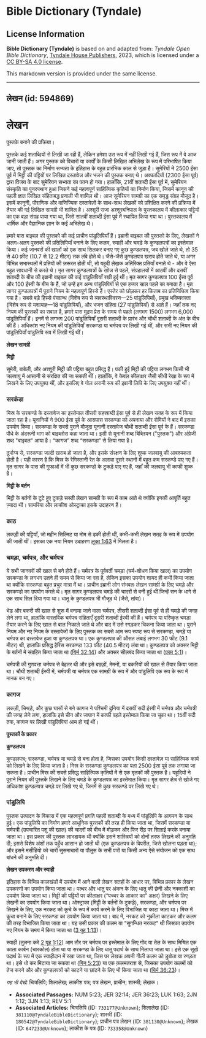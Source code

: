 # Bible Dictionary (Tyndale)

## License Information

**Bible Dictionary (Tyndale)** is based on and adapted from: _Tyndale Open Bible Dictionary_, [Tyndale House Publishers](https://tyndaleopenresources.com/), 2023, which is licensed under a [CC BY-SA 4.0 license](https://creativecommons.org/licenses/by-sa/4.0/legalcode.en).

This markdown version is provided under the same license.



--------------------------------

## लेखन (id: 594869)

लेखन
====

पुस्तके बनाने की प्रक्रिया।

पुस्तके कई शताब्दियों से लिखी जा रही हैं, लेकिन हमेशा उस रूप में नहीं लिखी गई हैं, जिस रूप में वे आज जानी जाती हैं। अगर पुस्तक को विचारों या कार्यों के किसी लिखित अभिलेख के रूप में परिभाषित किया जाए, तो पुस्तक का निर्माण सभ्यता के इतिहास के बहुत प्रारंभिक काल से जुड़ा है। सुमेरियों ने 2500 ईसा पूर्व में मिट्टी की पट्टियों पर लिखित दस्तावेज़ और भजन की पुस्तक बनाए थे। अक्कादियों (2300 ईसा पूर्व) द्वारा विजय के बाद सुमेरियन सभ्यता का पतन हो गया। हालाँकि, 21वीं शताब्दी ईसा पूर्व में, सुमेरियन संस्कृति का पुनरुत्थान हुआ जिसने कई महत्वपूर्ण साहित्यिक कृतियों का निर्माण किया, जिसमें कानून की पहली ज्ञात लिखित संहिताबद्ध प्रणाली भी शामिल थी। आज सुमेरियन सामग्री का एक समृद्ध संग्रह मौजूद है। इसमें कानूनी, पौराणिक और वाणिज्यिक दस्तावेज़ों के साथ\-साथ लेखकों को प्रशिक्षित करने की प्रक्रिया में तैयार की गई लिखित सामग्री भी शामिल है। अश्शूरी राजा अश्शुरबनिपाल के पुस्तकालय में कीलाकार पट्टियों का एक बड़ा संग्रह पाया गया था, जिसे सातवीं शताब्दी ईसा पूर्व में स्थापित किया गया था। पुस्तकालय में धार्मिक और वैज्ञानिक ज्ञान के कई अभिलेख थे।

हमारे पास बाइबल की पुस्तको की कई प्राचीन पांडुलिपियाँ हैं। इब्रानी बाइबल की पुस्तको के लिए, लेखकों ने अलग\-अलग पुस्तको की प्रतिलिपियाँ बनाने के लिए कलम, स्याही और चमड़े के कुण्डलपत्रों का इस्तेमाल किया। कई जानवरों की खालों को एक साथ सिलकर बनाए गए कुछ कुण्डलपत्र, जब खोले जाते थे, तो 35 से 40 फ़ीट (10\.7 से 12\.2 मीटर) तक लंबे होते थे। जैसे\-जैसे कुण्डलपत्र खराब होते जाते थे, या अगर विभिन्न सभास्थलों में प्रतियों की ज़रूरत होती थी, तो यहूदी लेखक अतिरिक्त प्रतियाँ बनाते थे \- और वे ऐसा बहुत सावधानी से करते थे। मृत सागर कुण्डलपत्रों के खोज से पहले, संग्रहालयों में आठवीं और दसवीं शताब्दी के बीच की इब्रानी बाइबल की कई पांडुलिपियाँ रखी हुई थीं। मृत सागर कुण्डलपत्र 100 ईसा पूर्व और 100 ईस्वी के बीच के हैं, जो उन्हें इन अन्य पांडुलिपियों से एक हजार साल पहले का बनाता है। मृत सागर कुण्डलपत्रों में पुराने नियम के महत्वपूर्ण हिस्से हैं। एस्तेर को छोड़कर हर किताब का प्रतिनिधित्व किया गया है। सबसे बड़े हिस्से पंचग्रन्थ (विशेष रूप से व्यवस्थाविवरण—25 पांडुलिपियाँ), प्रमुख भविष्यवक्ता (विशेष रूप से यशायाह—18 पांडुलिपियाँ), और भजन संहिता (27 पांडुलिपियाँ) से आते हैं। जहाँ तक नए नियम की पुस्तकों का सवाल है, हमारे पास मुद्रण प्रेस के समय से पहले (लगभग 1500\) लगभग 6,000 पांडुलिपियाँ हैं। इनमें से लगभग 200 पांडुलिपियाँ दूसरी शताब्दी के प्रारंभ और चौथी शताब्दी के अंत के बीच की हैं। अधिकांश नए नियम की पांडुलिपियाँ सरकण्डा या चर्मपत्र पर लिखी गई थीं, और सभी नए नियम की पांडुलिपियाँ पांडुलिपि रूप में लिखी गई थीं।

**लेखन सामग्री**

**मिट्टी**

सुमेरी, बाबेली, और अश्शूरी मिट्टी की पट्टिया बहुत प्रसिद्ध हैं। पकी हुई मिट्टी की पट्टिया लगभग किसी भी जलवायु में आसानी से संरक्षित की जा सकती थीं। हालाँकि, वे केवल कीलाक्षर जैसी सीधी रेखा के रूप में लिखने के लिए उपयुक्त थीं, और इसलिए वे गोल अरामी रूप की इब्रानी लिपि के लिए उपयुक्त नहीं थीं।

### सरकंडा

मिस्र के सरकण्डे के दस्तावेज का इस्तेमाल तीसरी सहस्राब्दी ईसा पूर्व से ही लेखन सतह के रूप में किया जाता रहा है। यूनानियों ने 900 ईसा पूर्व के आसपास सरकण्डा को अपनाया और रोमियों ने बाद में इसका उपयोग किया। सरकण्डा के सबसे पुराने मौजूदा यूनानी दस्तावेज चौथी शताब्दी ईसा पूर्व के हैं। सरकण्डा पौधे के अंदरूनी भाग को बाइब्लोस कहा जाता था। इसी से यूनानी शब्द बिब्लियन ("पुस्तक") और अंग्रेजी शब्द "बाइबल" आया है। “कागज” शब्द “सरकण्डा” से लिया गया है।

दुर्भाग्य से, सरकण्डा जल्दी खराब हो जाता है, और इसके संरक्षण के लिए शुष्क जलवायु की आवश्यकता होती है। यही कारण है कि मिस्र के रेगिस्तानी रेत के अलावा दूसरे स्थानों में बहुत कम सरकण्डे पाए गए हैं। मृत सागर के पास की गुफाओं में भी कुछ सरकण्डो के टुकड़े पाए गए हैं, जहाँ की जलवायु भी काफी शुष्क है।

**मिट्टी के बर्तन**

मिट्टी के बर्तनों के टूटे हुए टुकड़े सस्ती लेखन सामग्री के रूप में काम आते थे क्योंकि इनकी आपूर्ति बहुत ज़्यादा थी। सामरिया और लाकीश ओस्ट्राका इसके उदाहरण हैं।

### काठ

लकड़ी की पट्टियाँ, जो महीन सिल्मिट या मोम से ढकी होती थीं, कभी\-कभी लेखन सतह के रूप में उपयोग की जाती थीं। इसका एक नया नियम उदाहरण [लूका 1:63](https://ref.ly/Luke1:63) में मिलता है।

### चमड़ा, चर्मपत्र, और चर्मपत्र

ये सभी जानवरों की खाल से बने होते हैं। चर्मपत्र के पूर्ववर्ती चमड़ा (चर्म\-शोधन किया खाल) का उपयोग सरकण्डा के लगभग उतने ही समय से किया जा रहा है, लेकिन इसका उपयोग शायद ही कभी किया जाता था क्योंकि सरकण्डा बहुत प्रचुर मात्रा में था। प्राचीन इब्रानी लोग संभवतः लेखन सामग्री के लिए चमड़े और सरकण्डो का उपयोग करते थे। मृत सागर कुण्डलपत्र चमड़े की चादरों से बनी हुई थीं जिन्हें सन के धागे से एक साथ सिल दिया गया था। धातु के कुण्डलपत्र भी मौजूद थे (जैसे, तांबा)।

भेड़ और बकरी की खाल से शुरू में बनाया जाने वाला चर्मपत्र, तीसरी शताब्दी ईसा पूर्व से ही चमड़े की जगह लेने लगा था, हालांकि वास्तविक चर्मपत्र संहिताएँ दूसरी शताब्दी ईस्वी की हैं। चर्मपत्र या परिष्कृत चमड़ा तैयार करने के लिए खाल से बाल निकाले जाते थे और बाद में उसे रगड़कर चिकना किया जाता था। पुराने नियम और नए नियम के दस्तावेजों के लिए पुस्तक का सबसे आम रूप स्पष्ट रूप से सरकण्डा, चमड़े या चर्मपत्र का दस्तावेज हुआ या कुण्डलपत्र था। एक कुण्डलपत्र की औसत लंबाई लगभग 30 फीट (9\.1 मीटर) थी, हालांकि प्रसिद्ध हैरिस सरकण्डा 133 फीट (40\.5 मीटर) लंबा था। कुण्डलपत्र को अक्सर मिट्टी के बर्तनों में संग्रहित किया जाता था ([यिर्म 32:14](https://ref.ly/Jer32:14)) और अक्सर सीलबंद किया जाता था ([प्रका 5:1](https://ref.ly/Rev5:1))।

चर्मपत्री की गुणवत्ता चर्मपत्र से बेहतर थी और इसे बछड़ों, मेमनों, या बकरियों की खाल से तैयार किया जाता था। चौथी शताब्दी ईस्वी में, चर्मपत्री या चर्मपत्र एक सामग्री के रूप में और पांडुलिपि एक रूप के रूप में मानक बन गए।

### कागज

लकड़ी, चिथड़े, और कुछ घासों से बने कागज ने पश्चिमी दुनिया में दसवीं सदी ईस्वी में चर्मपत्र और चर्मपत्री की जगह लेने लगा, हालांकि इसे चीन और जापान में काफी पहले इस्तेमाल किया जा चुका था। 15वीं सदी तक, कागज पर लिखी पांडुलिपियां आम हो गई थीं।

**पुस्तकों के प्रकार**

**कुण्डलपत्र**

कुण्डलपत्र; सरकण्डा, चर्मपत्र या चमड़े से बना होता है, जिसका उपयोग किसी दस्तावेज़ या साहित्यिक कार्य को लिखने के लिए किया जाता है। मिस्र के सरकण्डा कुण्डलपत्र का पता 2500 ईसा पूर्व तक लगाया जा सकता है। प्राचीन मिस्र की सबसे प्रसिद्ध साहित्यिक कृतियों में से एक मृतकों की पुस्तक है। यहूदियों ने पुराने नियम की पुस्तकें लिखने के लिए चमड़े के कुण्डलपत्र का इस्तेमाल किया। मृत सागर क्षेत्र से खोजे गए अधिकांश कुण्डलपत्र चमड़े पर लिखे गए थे, जिनमें से कुछ सरकण्डे पर लिखे गए थे।

### पांडुलिपि

पुस्तक उत्पादन के विकास में एक महत्वपूर्ण प्रगति पहली शताब्दी के मध्य में पांडुलिपि के आगमन के साथ हुई। एक पांडुलिपि का निर्माण हमारे आधुनिक पुस्तकों की तरह ही किया जाता था, जिसमें सरकण्डा या चर्मपत्री (उपचारित पशु की खाल) की चादरों को बीच में मोड़कर और फिर रीढ़ पर सिलाई करके बनाया जाता था। इस प्रकार की पुस्तक लाभदायक थी क्योंकि इसने शास्त्रियों को दोनों तरफ लिखने की अनुमति दी; इससे विशेष अंशों तक पहुँच आसान हो जाती थी (एक कुण्डलपत्र के विपरीत, जिसे खोलना पड़ता था); और इसने मसीहियो को चारों सुसमाचारों या पौलुस के सभी पत्रों या किसी अन्य ऐसे संयोजन को एक साथ बांधने की अनुमति दी।

**लेखन उपकरण और स्याही**

इतिहास के विभिन्न कालखंडों में उपयोग में आने वाली लेखन सतहों के आधार पर, विभिन्न प्रकार के लेखन उपकरणों का उपयोग किया जाता था। पत्थर और धातु पर अंकन के लिए धातु की छेनी और नक्काशी का उपयोग किया जाता था। मिट्टी की पट्टियों पर कीलाक्षर (“पच्चर के आकार का” अक्षर) लिखने के लिए लेखनी का उपयोग किया जाता था। ओस्ट्राका (मिट्टी के बर्तनों के टुकड़े), सरकण्डा, और चर्मपत्र पर लिखने के लिए, एक नरकट को कूचे के रूप में कार्य करने के लिए विभाजित या काटा जाता था। मिस्र में कूचा बनाने के लिए सरकण्डा का उपयोग किया जाता था। बाद में, नरकट को नुकीला काटकर और कलम की तरह विभाजित किया जाता था। यह उसी प्रकार की कलम या "सुगन्धित नरकट" थी जिसका उपयोग नए नियम के समय में किया जाता था ([3 यूह 1:13](https://ref.ly/3John1:13))।

स्याही (तुलना करे [2 यूह 1:12](https://ref.ly/2John1:12)) आम तौर पर चर्मपत्र पर इस्तेमाल के लिए गोंद या तेल के साथ मिश्रित एक काला कार्बन (चारकोल) होता था या सरकण्डा के लिए धातु पदार्थ के साथ मिलाया जाता था। इसे एक सूखे पदार्थ के रूप में एक स्याहीदान में रखा जाता था, जिस पर लेखक अपनी गीली कलम को डुबोता या रगड़ता था। इसे धो कर मिटाया जा सकता था ([गिन 5:23](https://ref.ly/Num5:23)) या एक क़लमतराश से, जिसका उपयोग कलमों को तेज करने और और कुण्डलपत्रों को काटने या छांटने के लिए भी किया जाता था ([यिर्म 36:23](https://ref.ly/Jer36:23))।

*यह भी देखें:* चित्रलिपि; शिलालेख; लाकीश पत्र; पत्र लेखन, प्राचीन; शास्त्री; लेखक।

* **Associated Passages:** NUM 5:23; JER 32:14; JER 36:23; LUK 1:63; 2JN 1:12; 3JN 1:13; REV 5:1
* **Associated Articles:** चित्रलिपि (ID: `733177@Unknown`); शिलालेख (ID: `381110@TyndaleBibleDictionary`); शास्त्री (ID: `180542@TyndaleBibleDictionary`); प्राचीन पत्र लेखन (ID: `381130@Unknown`); लेखक (ID: `647233@Unknown`); लाकीश के पत्र (ID: `733358@Unknown`)

